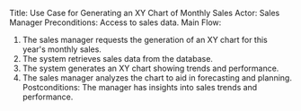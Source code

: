 Title: Use Case for Generating an XY Chart of Monthly Sales
Actor: Sales Manager
Preconditions: Access to sales data.
Main Flow:
1. The sales manager requests the generation of an XY chart for this year's monthly sales.
2. The system retrieves sales data from the database.
3. The system generates an XY chart showing trends and performance.
4. The sales manager analyzes the chart to aid in forecasting and planning.
Postconditions: The manager has insights into sales trends and performance.
